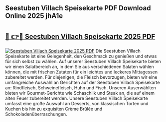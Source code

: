 ## Seestuben Villach Speisekarte PDF Download Online 2025 jhA1e

# <h2><a href="http://gcb6he.nevu.top/?p=Seestuben+Villach+Speisekarte">🔗 👉🔴 Seestuben Villach Speisekarte 2025 PDF</a></h2>

[![Seestuben Villach Speisekarte 2025 PDF](https://i.imgur.com/dBaPXMq.png)](http://gcb6he.nevu.top/?p=Seestuben+Villach+Speisekarte)
Die Seestuben Villach Speisekarte ist eine Gelegenheit, den Geschmack zu genießen und etwas für sich selbst zu wählen. Auf unserer Seestuben Villach Speisekarte bieten wir einen Salatbereich an, in dem Sie aus verschiedenen Salaten wählen können, die mit frischen Zutaten für ein leichtes und leckeres Mittagessen zubereitet werden. Für diejenigen, die Fleisch bevorzugen, bieten wir eine umfangreiche Auswahl an Gerichten auf der Seestuben Villach Speisekarte an: Rindfleisch, Schweinefleisch, Huhn und Fisch. Unseren Auserwählten bieten wir Gourmet-Gerichte wie Schaschlik und Steak an, die auf einem alten Feuer zubereitet werden. Unsere Seestuben Villach Speisekarte umfasst eine große Auswahl an Desserts, von klassischen Torten und Kuchen bis hin zu exquisiten Crème Brûlée und Schokoladenüberraschungen.

